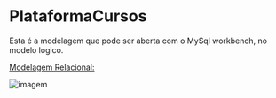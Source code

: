 # PlataformaCursos

Esta é a modelagem que pode ser aberta com o MySql workbench, no modelo logico.

[Modelagem Relacional:](https://raw.githubusercontent.com/valterbarros/PlataformaCursos/master/DB.png)

![imagem](https://github.com/valterbarros/PlataformaCursos/blob/master/DB.png)

